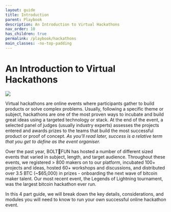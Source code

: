 ```yaml
---
layout: guide
title: Introduction
parent: Playbook
description: An Introduction to Virtual Hackathons
nav_order: 10
has_children: true
permalink: /playbook/hackathons
main_classes: -no-top-padding
---
```


# An Introduction to Virtual Hackathons

![](https://i.imgur.com/MFmMiLw.png)

Virtual hackathons are online events where participants gather to build products or solve complex problems. Usually, following a specific theme or subject, hackathons are one of the most proven ways to incubate and build great ideas using a targeted technology or stack. At the end of the event, a selected panel of judges (usually industry experts) assesses the projects entered and awards prizes to the teams that build the most successful product or proof of concept. *As you’ll read later, success is a relative term that you get to define as the event organiser.*

Over the past year, BOLT🔩FUN has hosted a number of different sized events that varied in subject, length, and target audience. Throughout these events, we registered > 800 makers on to our platform, incubated 100+ projects and ideas, hosted 60+ workshops and discussions, and distributed over 3.5 BTC (~$65,000) in prizes - onboarding the next wave of bitcoin maker talent. Our most recent event, the Legends of Lightning tournament, was the largest bitcoin hackathon ever run.

In this 4 part guide, we will break down the key details, considerations, and modules you will need to know to run your own successful online hackathon event.
